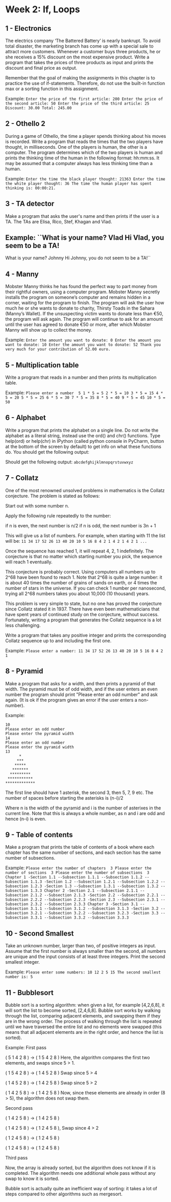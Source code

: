 # Week 2: If, Loops

## 1 - Electronics
The electrics company ‘The Battered Battery’ is nearly bankrupt. To avoid total disaster, the marketing branch has come up with a special sale to attract more customers. Whenever a customer buys three products, he or she receives a 15% discount on the most expensive product. Write a program that takes the prices of three products as input and prints the discount and final price as output.

Remember that the goal of making the assignments in this chapter is to practice the use of if-statements. Therefore, do not use the built-in function max or a sorting function in this assignment.

Example:
``Enter the price of the first article: 200
Enter the price of the second article: 50
Enter the price of the third article: 25
Discount: 30.00
Total: 245.00``

## 2 - Othello 2
During a game of Othello, the time a player spends thinking about his moves is recorded. Write a program that reads the times that the two players have thought, in milliseconds. One of the players is human, the other is a computer. The program determines which of the two players is human and prints the thinking time of the human in the following format: hh:mm:ss. It may be assumed that a computer always has less thinking time than a human.

Example:
``Enter the time the black player thought: 21363
Enter the time the white player thought: 36
The time the human player has spent thinking is: 00:00:21.``

## 3 - TA detector
Make a program that asks the user's name and then prints if the user is a TA. The TAs are Elisa, Rico, Stef, Khagan and Vlad.

Example:
``What is your name? 
Vlad
Hi Vlad, you seem to be a TA!
-----
What is your name? 
Johnny
Hi Johnny, you do not seem to be a TA!``

## 4 - Manny
Mobster Manny thinks he has found the perfect way to part money from their rightful owners, using a computer program. Mobster Manny secretly installs the program on someone’s computer and remains hidden in a corner, waiting for the program to finish. The program will ask the user how much he or she wants to donate to charity, Thirsty Toads in the Sahara (Manny’s Wallet). If the unsuspecting victim wants to donate less than €50, the program will ask again. The program will continue to ask for an amount until the user has agreed to donate €50 or more, after which Mobster Manny will show up to collect the money.

Example:
``Enter the amount you want to donate:
0
Enter the amount you want to donate:
10
Enter the amount you want to donate:
52
Thank you very much for your contribution of 52.00 euro.``

## 5 - Multiplication table
Write a program that reads in a number and then prints its multiplication table.

Example:
``Please enter a number 
5
1 * 5 = 5
2 * 5 = 10
3 * 5 = 15
4 * 5 = 20
5 * 5 = 25
6 * 5 = 30
7 * 5 = 35
8 * 5 = 40
9 * 5 = 45
10 * 5 = 50``

## 6 - Alphabet
Write a program that prints the alphabet on a single line. Do not write the alphabet as a literal string, instead use the ord() and chr() functions. Type help(ord) or help(chr) in IPython (called python console in PyCharm, button at the bottom of the screen by default) to get info on what these functions do. 
You should get the following output:

Should get the following output:
``abcdefghijklmnopqrstuvwxyz``

## 7 - Collatz
One of the most renowned unsolved problems in mathematics is the Collatz conjecture. The problem is stated as follows:

Start out with some number n.

Apply the following rule repeatedly to the number:

if n is even, the next number is n/2
if n is odd, the next number is 3n + 1

This will give us a list of numbers. For example, when starting with 11 the list will be:
``11 34 17 52 26 13 40 20 10 5 16 8 4 2 1 4 2 1 4 2 1 ...``

Once the sequence has reached 1, it will repeat 4, 2, 1 indefinitely. The conjecture is that no matter which starting number you pick, the sequence will reach 1 eventually.

This conjecture is probably correct. Using computers all numbers up to 2^68 have been found to reach 1. Note that 2^68 is quite a large number: it is about 40 times the number of grains of sands on earth, or 4 times the number of stars in the universe. If you can check 1 number per nanosecond, trying all 2^68 numbers takes you about 10,000 (10 thousand) years. 

This problem is very simple to state, but no one has proved the conjecture since Collatz stated it in 1937. There have even been mathematicians that have spent years of continued study on the conjecture, without success. Fortunately, writing a program that generates the Collatz sequence is a lot less challenging.

Write a program that takes any positive integer and prints the corresponding Collatz sequence up to and including the first one.

Example:
``Please enter a number: 11
34 17 52 26 13 40 20 10 5 16 8 4 2 1``

## 8 - Pyramid 
Make a program that asks for a width, and then prints a pyramid of that width. The pyramid must be of odd width, and if the user enters an even number the program should print "Please enter an odd number" and ask again. (It is ok if the program gives an error if the user enters a non-number). 

Example:
```Please enter the pyramid width 
10
Please enter an odd number
Please enter the pyramid width 
14
Please enter an odd number
Please enter the pyramid width 
13
      *
     ***
    *****
   *******
  *********
 ***********
*************
```

The first line should have 1 asterisk, the second 3, then 5, 7, 9 etc. The number of spaces before starting the asterisks is (n-i)/2

Where n is the width of the pyramid and i is the number of asterixes in the current line. Note that this is always a whole number, as n and i are odd and hence (n-i) is even.

## 9 - Table of contents
Make a program that prints the table of contents of a book where each chapter has the same number of sections, and each section has the same number of subsections.

Example:
``Please enter the number of chapters 
3
Please enter the number of sections 
3
Please enter the number of subsections 
3
Chapter 1
-Section 1.1
--Subsection 1.1.1
--Subsection 1.1.2
--Subsection 1.1.3
-Section 1.2
--Subsection 1.2.1
--Subsection 1.2.2
--Subsection 1.2.3
-Section 1.3
--Subsection 1.3.1
--Subsection 1.3.2
--Subsection 1.3.3
Chapter 2
-Section 2.1
--Subsection 2.1.1
--Subsection 2.1.2
--Subsection 2.1.3
-Section 2.2
--Subsection 2.2.1
--Subsection 2.2.2
--Subsection 2.2.3
-Section 2.3
--Subsection 2.3.1
--Subsection 2.3.2
--Subsection 2.3.3
Chapter 3
-Section 3.1
--Subsection 3.1.1
--Subsection 3.1.2
--Subsection 3.1.3
-Section 3.2
--Subsection 3.2.1
--Subsection 3.2.2
--Subsection 3.2.3
-Section 3.3
--Subsection 3.3.1
--Subsection 3.3.2
--Subsection 3.3.3
``

## 10 - Second Smallest
Take an unknown number, larger than two, of positive integers as input. Assume that the first
number is always smaller than the second, all numbers are unique and the
input consists of at least three integers. Print the second smallest integer.

Example:
``Please enter some numbers: 10 12 2 5 15
The second smallest number is: 5``

## 11 - Bubblesort
Bubble sort is a sorting algorithm: when given a list, for example [4,2,6,8], it will sort the list to become sorted, [2,4,6,8]. Bubble sort works by walking through the list, comparing adjacent elements, and swapping them if they are in the wrong order. The process of walking through the list is repeated until we have traversed the entire list and no elements were swapped (this means that all adjacent elements are in the right order, and hence the list is sorted).

Example:
First pass

( 5 1 4 2 8 ) → ( 1 5 4 2 8 ) Here, the algorithm compares the first two elements, and swaps since 5 > 1.

( 1 5 4 2 8 ) → ( 1 4 5 2 8 ) Swap since 5 > 4

( 1 4 5 2 8 ) → ( 1 4 2 5 8 ) Swap since 5 > 2

( 1 4 2 5 8 ) → ( 1 4 2 5 8 ) Now, since these elements are already in order (8 > 5), the algorithm does not swap them.

Second pass

( 1 4 2 5 8 ) → ( 1 4 2 5 8 )

( 1 4 2 5 8 ) → ( 1 2 4 5 8 ), Swap since 4 > 2

( 1 2 4 5 8 ) → ( 1 2 4 5 8 )

( 1 2 4 5 8 ) → ( 1 2 4 5 8 )

Third pass

Now, the array is already sorted, but the algorithm does not know if it is completed. The algorithm needs one additional whole pass without any swap to know it is sorted.

Bubble sort is actually quite an inefficient way of sorting: it takes a lot of steps compared to other algorithms such as mergesort.



